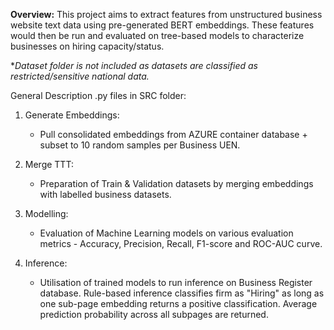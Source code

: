 **Overview:** 
This project aims to extract features from unstructured business website text data using pre-generated BERT embeddings. These features would then be run and evaluated on tree-based models to characterize businesses on hiring capacity/status. 

**Dataset folder is not included as datasets are classified as restricted/sensitive national data.*

General Description .py files in SRC folder: 
1. Generate Embeddings:
   - Pull consolidated embeddings from AZURE container database + subset to 10 random samples per Business UEN.
   
3. Merge TTT:
   - Preparation of Train & Validation datasets by merging embeddings with labelled business datasets.
   
5. Modelling:
   - Evaluation of Machine Learning models on various evaluation metrics - Accuracy, Precision, Recall, F1-score and ROC-AUC curve.
   
7. Inference:
   - Utilisation of trained models to run inference on Business Register database. Rule-based inference classifies firm as "Hiring" as long as one sub-page embedding returns a positive classification. Average prediction probability across all    subpages are returned.
